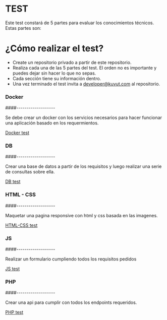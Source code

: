 # TEST

Este test constará de 5 partes para evaluar los conocimientos técnicos. Estas partes son:

# ¿Cómo realizar el test?

- Create un repositorio privado a partir de este repositorio.
- Realiza cada una de las 5 partes del test. El orden no es importante y puedes dejar sin hacer lo que no sepas.
- Cada sección tiene su información dentro.
- Una vez terminado el test invita a developer@kuvut.com al repositorio.

### Docker
####-------------------

Se debe crear un docker con los servicios necesarios para hacer funcionar una aplicación basado en los requermientos.

[Docker test](docker/README.md)

### DB
####-------------------

Crear una base de datos a partir de los requisitos y luego realizar una serie de consultas sobre ella.

[DB test](db/README.md)

### HTML - CSS
####-------------------

Maquetar una pagina responsive con html y css basada en las imagenes.

[HTML-CSS test](html-css/README.md)

### JS
####-------------------

Realizar un formulario cumpliendo todos los requisitos pedidos

[JS test](js/README.md)

### PHP
####-------------------

Crear una api para cumplir con todos los endpoints requeridos.

[PHP test](php/README.md)


